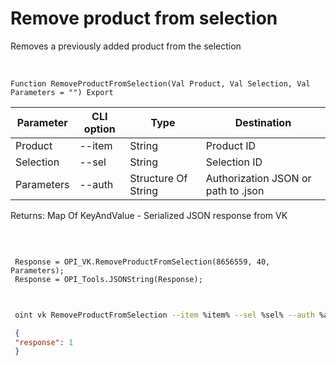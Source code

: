 ﻿---
sidebar_position: 6
---

# Remove product from selection
 Removes a previously added product from the selection


<br/>


`Function RemoveProductFromSelection(Val Product, Val Selection, Val Parameters = "") Export`

 | Parameter | CLI option | Type | Destination |
 |-|-|-|-|
 | Product | --item | String | Product ID |
 | Selection | --sel | String | Selection ID |
 | Parameters | --auth | Structure Of String | Authorization JSON or path to .json |

 
 Returns: Map Of KeyAndValue - Serialized JSON response from VK

<br/>




```bsl title="Code example"
 
 Response = OPI_VK.RemoveProductFromSelection(8656559, 40, Parameters);
 Response = OPI_Tools.JSONString(Response);
 
```
	


```sh title="CLI command example"
 
 oint vk RemoveProductFromSelection --item %item% --sel %sel% --auth %auth%

```

```json title="Result"
 {
 "response": 1
 }
```
